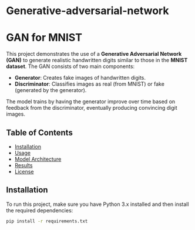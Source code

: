 # Generative-adversarial-network
 
# GAN for MNIST

This project demonstrates the use of a **Generative Adversarial Network (GAN)** to generate realistic handwritten digits similar to those in the **MNIST dataset**. The GAN consists of two main components:

- **Generator**: Creates fake images of handwritten digits.
- **Discriminator**: Classifies images as real (from MNIST) or fake (generated by the generator).

The model trains by having the generator improve over time based on feedback from the discriminator, eventually producing convincing digit images.

## Table of Contents

- [Installation](#installation)
- [Usage](#usage)
- [Model Architecture](#model-architecture)
- [Results](#results)
- [License](#license)

## Installation

To run this project, make sure you have Python 3.x installed and then install the required dependencies:

```bash
pip install -r requirements.txt
